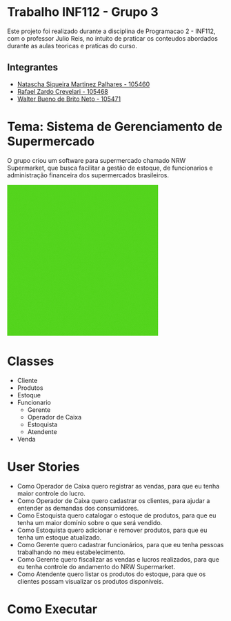 # Trabalho INF112 - Grupo 3
Este projeto foi realizado durante a disciplina de Programacao 2 - INF112, com o professor Julio Reis, no intuito de praticar os conteudos abordados durante as aulas teoricas e praticas do curso.

## Integrantes
<ul>
  <li><a href="https://github.com/NataschaPalhares">Natascha Siqueira Martinez Palhares - 105460 </a></li>
  <li><a href="https://github.com/rafazardo">Rafael Zardo Crevelari - 105468 </a></li>
  <li><a href="https://github.com/Morphy999">Walter Bueno de Brito Neto - 105471 </a></li>
</ul>

# Tema: Sistema de Gerenciamento de Supermercado

O grupo criou um software para supermercado chamado NRW Supermarket, que busca facilitar a gestão de estoque, de funcionarios e administração financeira dos supermercados brasileiros.

![Alt text](https://github.com/INF112-Programacao2/20212-team-3/blob/main/Imagens/logoNRW.gif)

# Classes
 - Cliente
 - Produtos
 - Estoque
 - Funcionario
   - Gerente 
   - Operador de Caixa 
   - Estoquista 
   - Atendente 
 - Venda

# User Stories
 - Como Operador de Caixa quero registrar as vendas, para que eu tenha maior
controle do lucro.
 - Como Operador de Caixa quero cadastrar os clientes, para ajudar a entender
as demandas dos consumidores.
 - Como Estoquista quero catalogar o estoque de produtos, para que eu tenha
um maior domínio sobre o que será vendido.
 - Como Estoquista quero adicionar e remover produtos, para que eu tenha um
estoque atualizado.
 - Como Gerente quero cadastrar funcionários, para que eu tenha pessoas
trabalhando no meu estabelecimento.
 - Como Gerente quero fiscalizar as vendas e lucros realizados, para que eu
tenha controle do andamento do NRW Supermarket.
 - Como Atendente quero listar os produtos do estoque, para que os clientes
possam visualizar os produtos disponíveis.

# Como Executar
